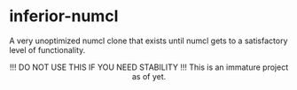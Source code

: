 # inferior-numcl

A very unoptimized numcl clone that exists until numcl gets to a satisfactory level of functionality.

<p style="text-align:center;">!!! DO NOT USE THIS IF YOU NEED STABILITY !!! This is an immature project as of yet.</p>

<p style="text-align:center;>!!! DO NOT USE THIS IF YOU NEED SPEED !!! This is probably 10-30 times slower than numpy!</p>
